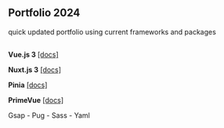 ## Portfolio 2024


quick updated portfolio using current frameworks and packages
##
**Vue.js 3** [[docs]](https://vuejs.org/)

**Nuxt.js 3** [[docs]](https://nuxt.com/)

**Pinia** [[docs]](https://pinia.vuejs.org/)

**PrimeVue** [[docs]](https://primevue.org/)

Gsap - Pug - Sass - Yaml 

##
